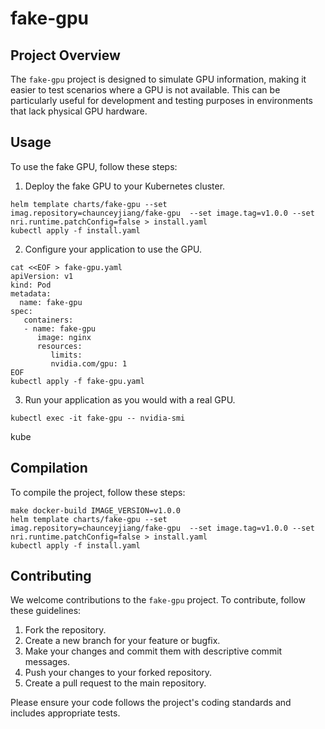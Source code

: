 # fake-gpu

## Project Overview

The `fake-gpu` project is designed to simulate GPU information, making it easier to test scenarios where a GPU is not available. This can be particularly useful for development and testing purposes in environments that lack physical GPU hardware.

## Usage

To use the fake GPU, follow these steps:

1. Deploy the fake GPU to your Kubernetes cluster.
``` shell
helm template charts/fake-gpu --set imag.repository=chaunceyjiang/fake-gpu  --set image.tag=v1.0.0 --set nri.runtime.patchConfig=false > install.yaml
kubectl apply -f install.yaml
```
2. Configure your application to use the GPU.
``` shell 
cat <<EOF > fake-gpu.yaml
apiVersion: v1
kind: Pod
metadata:
  name: fake-gpu
spec:
   containers:
   - name: fake-gpu
      image: nginx
      resources:
         limits:
         nvidia.com/gpu: 1
EOF
kubectl apply -f fake-gpu.yaml
```
3. Run your application as you would with a real GPU.
``` shell
kubectl exec -it fake-gpu -- nvidia-smi

```

kube
## Compilation

To compile the project, follow these steps:

``` shell
make docker-build IMAGE_VERSION=v1.0.0
helm template charts/fake-gpu --set imag.repository=chaunceyjiang/fake-gpu  --set image.tag=v1.0.0 --set nri.runtime.patchConfig=false > install.yaml
kubectl apply -f install.yaml
```

## Contributing

We welcome contributions to the `fake-gpu` project. To contribute, follow these guidelines:

1. Fork the repository.
2. Create a new branch for your feature or bugfix.
3. Make your changes and commit them with descriptive commit messages.
4. Push your changes to your forked repository.
5. Create a pull request to the main repository.

Please ensure your code follows the project's coding standards and includes appropriate tests.
